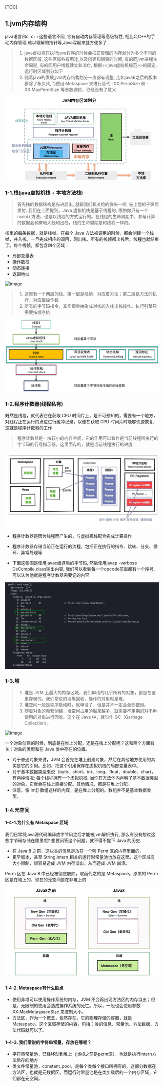 

[TOC]

## 1.jvm内存结构

java语言和c, c++这些语言不同, 它有自动内存管理等高级特性, 相比C,C++的手动内存管理,难以理解的指针等,Java写起来就方便多了

> 1. java虚拟机在执行java程序的时候会把它管理的内存划分为多个不同的数据区域, 这些区域各有用途,以及创建和销毁的时间, 有的同jvm进程生命周期, 有的同用户线程建立和消亡, 根据<<java虚拟机规范>>的固定,运行时区域划分如下
> 2. 随着java的发展,jvm内存结构划分一直都有调整, 比如java8之后的版本移除了永久代,而使用 Metaspace 来进行替代.-XX:PermSize 和 -XX:MaxPermSize 等参数调优，已经没有了意义.

![image](../img/jvm内存区域划分.png)



### 1-1.栈(java虚拟机栈 + 本地方法栈)

> 首先栈的数据结构是先进后出, 就跟我们机关枪的弹夹一样, 先上膛的子弹后发射. 我们在上面提到，Java 虚拟机栈是基于线程的, 哪怕你只有一个 main() 方法，也是以线程的方式运行的。在线程的生命周期中，参与计算的数据会频繁地入栈和出栈，栈的生命周期是和线程一样的。

栈里的每条数据，就是栈帧。在每个 Java 方法被调用的时候，都会创建一个栈帧，并入栈。一旦完成相应的调用，则出栈。所有的栈帧都出栈后，线程也就结束了。每个栈帧，都包含四个区域：

- 局部变量表
- 操作数栈
- 动态连接
- 返回地址

![image](../img/jvm栈.png)



> 1. 这里有一个两层的栈。第一层是栈帧，对应着方法；第二层是方法的执行，对应着操作数
> 2. 所有的字节码指令，其实都会抽象成对栈的入栈出栈操作。执行引擎只需要按顺序执



![image](../img/操作数栈.png)



### 1-2.程序计数器(线程私有)

既然是线程，就代表它在获取 CPU 时间片上，是不可预知的，需要有一个地方，对线程正在运行的点位进行缓冲记录，以便在获取 CPU 时间片时能够快速恢复, 这就是程序计数器的工作

> 程序计数器是一块较小的内存空间，它的作用可以看作是当前线程所执行的字节码的行号指示器。这里面存的，就是当前线程执行的进度

![image](../img/程序计数器.png)

- 程序计数器是因为线程而产生的，与虚拟机栈配合完成计算操作

- 程序计数器存储当前正在运行的流程，包括正在执行的指令、跳转、分支、循环、异常处理等
- 下面这张图是使用javac编译后的字节码, 然后使用javap -verbose DeCompile.class输出内容, 我们可以看到每一个opcode前面都有一个序号, 可以认为他就是程序计数器需要记的内容

![image](../../java并发/img/monitor.png)

### 1-3.堆

> 1. 堆是 JVM 上最大的内存区域，我们申请的几乎所有的对象，都是在这里存储的。我们常说的垃圾回收，操作的对象就是堆。
> 2. 堆空间一般是程序启动时，就申请了，但是并不一定会全部使用。
> 3. 随着对象的频繁创建，堆空间占用的越来越多，就需要不定期的对不再使用的对象进行回收。这个在 Java 中，就叫作 GC（Garbage Collection）。

![image](../img/堆.png)

一个对象创建的时候，到底是在堆上分配，还是在栈上分配呢？这和两个方面有关：对象的类型和在 Java 类中存在的位置。

- 对于普通对象来说，JVM 会首先在堆上创建对象，然后在其他地方使用的其实是它的引用。比如，把这个引用保存在虚拟机栈的局部变量表中。
- 对于基本数据类型来说（byte、short、int、long、float、double、char)，有两种情况: 每个线程拥有一个虚拟机栈, 当你在方法体内声明了基本数据类型的对象，它就会在栈上直接分配。其他情况，都是在堆上分配。
- 注意，像 int[] 数组这样的内容，是在堆上分配的。数组并不是基本数据类型。

### 1-4.元空间

#### 1-4-1.为什么有 Metaspace 区域

我们日常将java源代码编译成字节码之后才能被jvm解析执行, 那么有没有想过这些字节码存储在哪里呢? 想要问答这个问题，就不得不提下 Java 的历史. 

- 在 Java 8 之前，这些类的信息是放在一个叫 Perm 区的内存里面的。
- 更早版本，甚至 String.intern 相关的运行时常量池也放在这里。这个区域有大小限制，很容易造成 JVM 内存溢出，从而造成 JVM 崩溃。

Perm 区在 Java 8 中已经被彻底废除，取而代之的是 Metaspace。原来的 Perm 区是在堆上的，现在的元空间是在非堆上的

![image](../img/perm.png)

#### 1-4-2. Metaspace有什么缺点

- 使用非堆可以使用操作系统的内存，JVM 不会再出现方法区的内存溢出；但是，无限制的使用会造成操作系统的死亡。所以，一般也会使用参数 -XX:MaxMetaspaceSize 来控制大小。
- 方法区，作为一个概念，依然存在。它的物理存储的容器，就是 Metaspace。这个区域存储的内容，包括：类的信息、常量池、方法数据、方法代码就可以了。

#### 1-4-3. 我们常说的字符串常量，存放在哪呢？

- 字符串常量池，已经移动到堆上（jdk8之前是perm区），也就是执行intern方法后存的地方
- 类文件常量池，constant_pool，是每个类每个接口所拥有的，这部分数据在方法区，也就是元数据区。而运行时常量池是在类加载后的一个内存区域，它们都在元空间。
